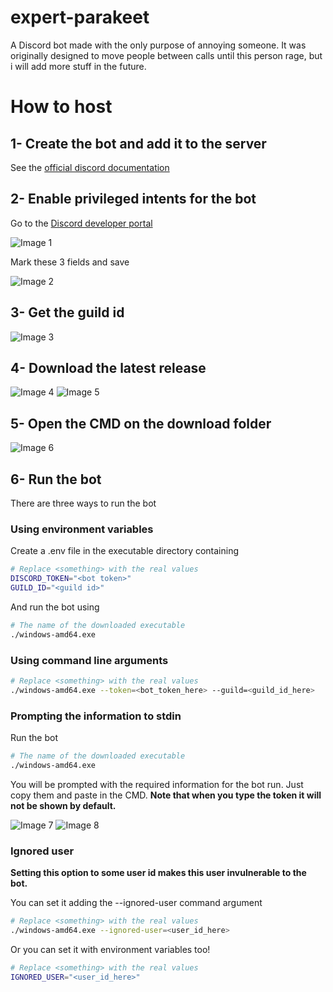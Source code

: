 # expert-parakeet

A Discord bot made with the only purpose of annoying someone. It was originally
designed to move people between calls until this person rage, but i will add
more stuff in the future.

# How to host

## 1- Create the bot and add it to the server

See the
[official discord documentation](https://discord.com/developers/docs/getting-started#step-1-creating-an-app)

## 2- Enable privileged intents for the bot

Go to the
[Discord developer portal](https://discord.com/developers/applications)

![Image 1](images/1.png)

Mark these 3 fields and save

![Image 2](images/2.png)

## 3- Get the guild id

![Image 3](images/3.png)

## 4- Download the latest release

![Image 4](images/4.png) ![Image 5](images/5.png)

## 5- Open the CMD on the download folder

![Image 6](images/6.png)

## 6- Run the bot

There are three ways to run the bot

### Using environment variables

Create a .env file in the executable directory containing

```bash
# Replace <something> with the real values
DISCORD_TOKEN="<bot token>"
GUILD_ID="<guild id>"
```

And run the bot using

```bash
# The name of the downloaded executable
./windows-amd64.exe
```

### Using command line arguments

```bash
# Replace <something> with the real values
./windows-amd64.exe --token=<bot_token_here> --guild=<guild_id_here>
```

### Prompting the information to stdin

Run the bot

```bash
# The name of the downloaded executable
./windows-amd64.exe
```

You will be prompted with the required information for the bot run. Just copy
them and paste in the CMD. **Note that when you type the token it will not be
shown by default.**

![Image 7](images/7.png) ![Image 8](images/8.png)

### Ignored user
**Setting this option to some user id makes this user invulnerable to the bot.**

You can set it adding the --ignored-user command argument

```bash
# Replace <something> with the real values
./windows-amd64.exe --ignored-user=<user_id_here>
```

Or you can set it with environment variables too!

```bash
# Replace <something> with the real values
IGNORED_USER="<user_id_here>"
```
